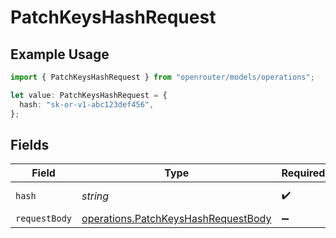 # PatchKeysHashRequest

## Example Usage

```typescript
import { PatchKeysHashRequest } from "openrouter/models/operations";

let value: PatchKeysHashRequest = {
  hash: "sk-or-v1-abc123def456",
};
```

## Fields

| Field                                                                                      | Type                                                                                       | Required                                                                                   | Description                                                                                | Example                                                                                    |
| ------------------------------------------------------------------------------------------ | ------------------------------------------------------------------------------------------ | ------------------------------------------------------------------------------------------ | ------------------------------------------------------------------------------------------ | ------------------------------------------------------------------------------------------ |
| `hash`                                                                                     | *string*                                                                                   | :heavy_check_mark:                                                                         | N/A                                                                                        | sk-or-v1-abc123def456                                                                      |
| `requestBody`                                                                              | [operations.PatchKeysHashRequestBody](../../models/operations/patchkeyshashrequestbody.md) | :heavy_minus_sign:                                                                         | N/A                                                                                        |                                                                                            |